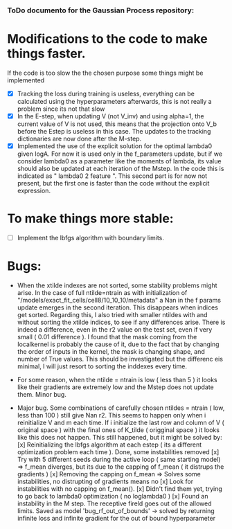 ### ToDo documento for the Gaussian Process repository:

# Modifications to the code to make things faster.
If the code is too slow the the chosen purpose some things might be implemented
- [x] Tracking the loss during training is useless, everything can be calculated using the hyperparameters afterwards, this is not really a problem since its not that slow
- [x] In the E-step, when updating V (not V_inv) and using alpha=1, the current value of V is not used, this means that the projection onto V_b before the Estep is useless in this case. The updates to the tracking dictionaries are now done after the M-step.
- [x] Implemented the use of the explicit solution for the optimal lambda0 given logA. For now it is used only in the f_parameters update, but if we consider lambda0 as a parameter like the moments of lambda, its value should also be updated at each iteration of the Mstep. In the code this is indicated as " lambda0 2 feature ". This second part is for now not present, but the first one is faster than the code without the explicit expression.

# To make things more stable:
- [ ] Implement the lbfgs algorithm with boundary limits.

# Bugs:
- When the xtilde indexes are not sorted, some stability problems might arise. In the case of full ntilde=ntrain as with initialization of "/models/exact_fit_cells/cell8/10_10_10/metadata" a Nan in the f params update emerges in the second iteration. This disappears when indices get sorted. Regarding this, I also tried with smaller ntildes with and without sorting the xtilde indices, to see if any differences arise. There is indeed a difference, even in the r2 value on the test set, even if very small ( 0.01 difference ). I found that the mask coming from the localkernel is probably the cause of it, due to the fact that by changing the order of inputs in the kernel, the mask is changing shape, and number of True values. This should be investigated but the differenc eis minimal, I will just resort to sorting the inddexes every time.

- For some reason, when the ntilde = ntrain is low ( less than 5 ) it looks like their gradients are extremely low and the Mstep does not update them. Minor bug.

- Major bug. Some combinations of carefully chosen ntildes = ntrain ( low, less than 100 ) still give Nan r2. This seems to happen only when i reinitialize V and m each time. If i initialize the last row and column of V ( original space ) with the final ones of K_tilde ( origginal space ) it looks like this does not happen. 
This still happened, but it might be solved by:
  [x] Reinitializing the lbfgs algorithm at each estep ( its a different optimization problem each time ). Done, some instabilities removed
        [x] Try with 5 different seeds during the active loop ( same starting model) => f_mean diverges, but its due to the capping of f_mean ( it distrups the gradients )
  [x] Removing the capping on f_mean => Solves some instabilities, no distrupting of gradients means no
        [x] Look for instabilities with no capping on f_mean(). 
            [x] Didn't find them yet, trying to go back to lambda0 optimization ( no loglambda0 )
        [x] Found an instability in the M step. The receptive fireld goes out of the allowed limits. Saved as model 'bug_rf_out_of_bounds' -> solved by returning infinite loss and infinite gradient for the out of bound hyperparameter
